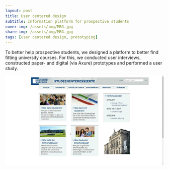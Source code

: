 ```yaml
---
layout: post
title: User centered design
subtitle: Information platform for prospective students
cover-img: /assets/img/MBG.jpg
share-img: /assets/img/MBG.jpg
tags: [user centered design, prototyping]
---
```


To better help prospective students, we designed a platform to better find fitting university courses. For this, we conducted user interviews, constructed paper- and digital (via Axure) prototypes and performed a user study.

[![](/assets/img/MBG.jpg)](https://youtu.be/VqjG5LuxZNs)


